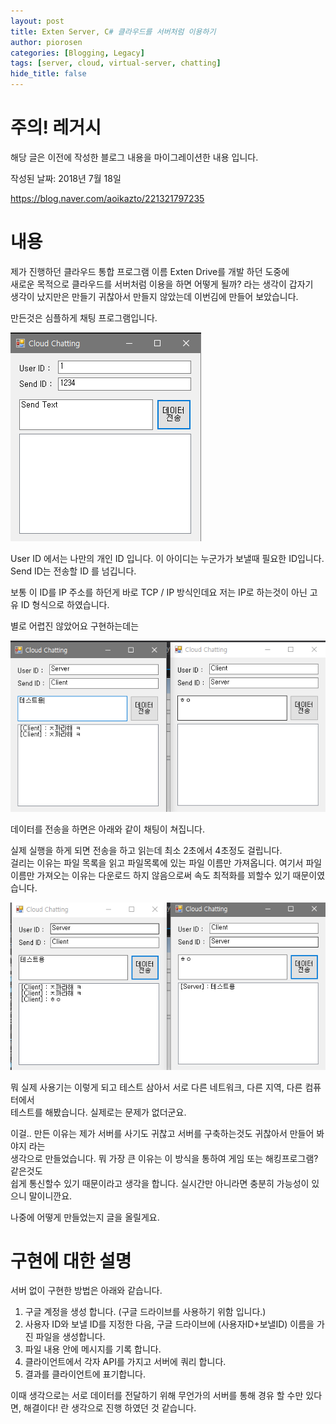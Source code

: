 ```yaml
---
layout: post
title: Exten Server, C# 클라우드를 서버처럼 이용하기
author: piorosen
categories: [Blogging, Legacy]
tags: [server, cloud, virtual-server, chatting]
hide_title: false
---
```


# 주의! 레거시 

해당 글은 이전에 작성한 블로그 내용을 마이그레이션한 내용 입니다.

작성된 날짜: 2018년 7월 18일

https://blog.naver.com/aoikazto/221321797235

# 내용

제가 진행하던 클라우드 통합 프로그램 이름 Exten Drive를 개발 하던 도중에 <br>
새로운 목적으로 클라우드를 서버처럼 이용을 하면 어떻게 될까? 라는 생각이 갑자기 <br>
생각이 났지만은 만들기 귀찮아서 만들지 않았는데 이번김에 만들어 보았습니다. <br>

만든것은 심플하게 채팅 프로그램입니다. <br>

![](/assets/img/post/2018-07-18-01.png)

User ID 에서는 나만의 개인 ID 입니다. 이 아이디는 누군가가 보낼때 필요한 ID입니다. <br>
Send ID는 전송할 ID 를 넘깁니다. <br>

보통 이 ID를 IP 주소를 하던게 바로 TCP / IP 방식인데요 저는 IP로 하는것이 아닌 고유 ID 형식으로 하였습니다. <br>

별로 어렵진 않았어요 구현하는데는 <br>

![](/assets/img/post/2018-07-18-02.png)

데이터를 전송을 하면은 아래와 같이 채팅이 쳐집니다. <br>

실제 실행을 하게 되면 전송을 하고 읽는데 최소 2초에서 4초정도 걸립니다. <br>
걸리는 이유는 파일 목록을 읽고 파일목록에 있는 파일 이름만 가져옵니다. 여기서 파일 이름만 가져오는 이유는 다운로드 하지 않음으로써 속도 최적화를 꾀할수 있기 때문이였습니다. <br>

![](/assets/img/post/2018-07-18-03.png)

뭐 실제 사용기는 이렇게 되고 테스트 삼아서 서로 다른 네트워크, 다른 지역, 다른 컴퓨터에서 <br>
테스트를 해봤습니다. 실제로는 문제가 없더군요. <br>

이걸.. 만든 이유는 제가 서버를 사기도 귀찮고 서버를 구축하는것도 귀찮아서 만들어 봐야지 라는 <br>
생각으로 만들었습니다. 뭐 가장 큰 이유는 이 방식을 통하여 게임 또는 해킹프로그램? 같은것도 <br>
쉽게 통신할수 있기 때문이라고 생각을 합니다. 실시간만 아니라면 충분히 가능성이 있으니 말이니깐요. <br>

나중에 어떻게 만들었는지 글을 올릴게요. <br>

# 구현에 대한 설명

서버 없이 구현한 방법은 아래와 같습니다.

1. 구글 계정을 생성 합니다.  (구글 드라이브를 사용하기 위함 입니다.)
2. 사용자 ID와 보낼 ID를 지정한 다음, 구글 드라이브에 (사용자ID+보낼ID) 이름을 가진 파일을 생성합니다.
3. 파일 내용 안에 메시지를 기록 합니다.
4. 클라이언트에서 각자 API를 가지고 서버에 쿼리 합니다.
5. 결과를 클라이언트에 표기합니다.

이때 생각으로는 서로 데이터를 전달하기 위해 무언가의 서버를 통해 경유 할 수만 있다면, 해결이다! 란 생각으로 진행 하였던 것 같습니다. 
